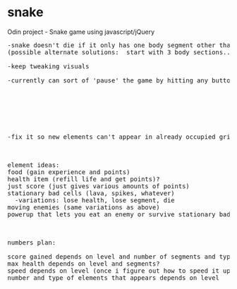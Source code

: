 snake
=====

Odin project - Snake game using javascript/jQuery

<pre>
-snake doesn't die if it only has one body segment other than the head and doubles back on itself (they just swap, is this ok?)
(possible alternate solutions:  start with 3 body sections...or start with at least 2 and don't allow backwards direction)

-keep tweaking visuals

-currently can sort of 'pause' the game by hitting any button other than arrows...leave it for now, but will have to fix in the end







-fix it so new elements can't appear in already occupied grid space



element ideas:
food (gain experience and points)
health item (refill life and get points)?
just score (just gives various amounts of points)
stationary bad cells (lava, spikes, whatever)
  -variations: lose health, lose segment, die
moving enemies (same variations as above)
powerup that lets you eat an enemy or survive stationary bad elements?



numbers plan:

score gained depends on level and number of segments and type of scoring item
max health depends on level and segments?
speed depends on level (once i figure out how to speed it up properly)
number and type of elements that appears depends on level

</pre>